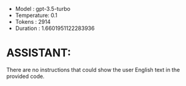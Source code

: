 - Model      : gpt-3.5-turbo
- Temperature: 0.1
- Tokens     : 2914
- Duration   : 1.6601951122283936


# ASSISTANT:
There are no instructions that could show the user English text in the provided code.

